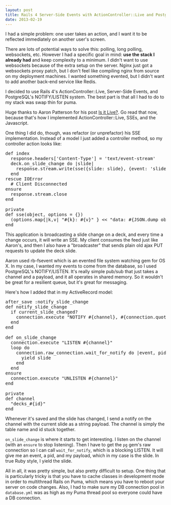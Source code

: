 ```yaml
---
layout: post
title: Rails 4 Server-Side Events with ActionController::Live and PostgreSQL NOTIFY/LISTEN
date: 2013-02-19
---
```


I had a simple problem: one user takes an action, and I want it to be reflected immediately on another user's screen.

There are lots of potential ways to solve this: polling, long polling, websockets, etc. However I had a specific goal in mind: **use the stack I already had** and keep complexity to a minimum. I didn't want to use websockets because of the extra setup on the server. Nginx just got a websockets proxy patch, but I don't feel like compiling nginx from source on my deployment machines. I wanted something evented, but I didn't want to add another back-end service like Redis.

I decided to use Rails 4's ActionController::Live, Server-Side Events, and PostgreSQL's NOTIFY/LISTEN system. The best part is that all I had to do to my stack was swap thin for puma.

Huge thanks to Aaron Patterson for his post [Is it Live?](http://tenderlovemaking.com/2012/07/30/is-it-live.html). Go read that now, because that's how I implemented ActionController::Live, SSEs, and the Javascript.


One thing I did do, though, was refactor (or unprefactor) his SSE implementation. Instead of a model I just added a controller method, so my controller action looks like:

<pre class='prettyprint'>
def index
  response.headers['Content-Type'] = 'text/event-stream'
  deck.on_slide_change do |slide|
    response.stream.write(sse({slide: slide}, {event: 'slide'}))
  end
rescue IOError
  # Client Disconnected
ensure
  response.stream.close
end

private
def sse(object, options = {})
  (options.map{|k,v| "#{k}: #{v}" } << "data: #{JSON.dump object}").join("\n") + "\n\n"
end
</pre>

This application is broadcasting a slide change on a deck, and every time a change occurs, it will write an SSE. My client consumes the feed just like Aaron's, and then I also have a "broadcaster" that sends plain old ajax PUT requests to update the deck slide.

Aaron used rb-fsevent which is an evented file system watching gem for OS X. In my case, I wanted my events to come from the database, so I used PostgreSQL's NOTIFY/LISTEN. It's really simple pub/sub that just takes a channel and a payload, and it all operates in shared memory. So it wouldn't be great for a resilient queue, but it's great for messaging.

Here's how I added that in my ActiveRecord model:

<pre class='prettyprint'>
after_save :notify_slide_change
def notify_slide_change
  if current_slide_changed?
    connection.execute "NOTIFY #{channel}, #{connection.quote current_slide.to_s}"
  end
end

def on_slide_change
  connection.execute "LISTEN #{channel}"
  loop do
    connection.raw_connection.wait_for_notify do |event, pid, slide|
      yield slide
    end
  end
ensure
  connection.execute "UNLISTEN #{channel}"
end

private
def channel
  "decks_#{id}"
end
</pre>

Whenever it's saved and the slide has changed, I send a notify on the channel with the current slide as a string payload. The channel is simply the table name and id stuck together.

<code>on_slide_change</code> is where it starts to get interesting. I listen on the channel (with an <code>ensure</code> to stop listening). Then I have to get the <code>pg</code> gem's raw connection so I can call <code>wait_for_notify</code>, which is a blocking LISTEN. It will give me an event, a pid, and my payload, which in my case is the slide. In true Ruby style, I yield the slide.

All in all, it was pretty simple, but also pretty difficult to setup. One thing that is particularly tricky is that you have to cache classes in development mode in order to multithread Rails on Puma, which means you have to reboot your server on code changes. Also, I had to make sure my DB connection pool in <code>database.yml</code> was as high as my Puma thread pool so everyone could have a DB connection.
